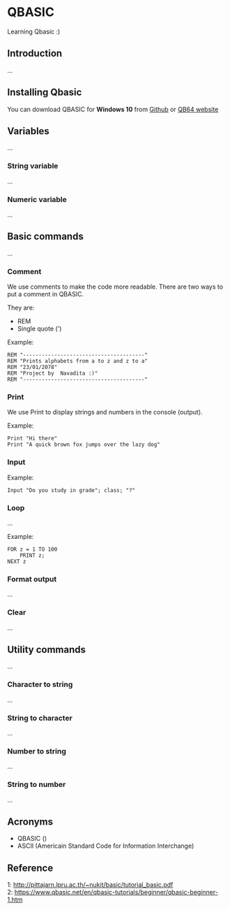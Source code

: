 # QBASIC

Learning Qbasic :)

## Introduction

...

## Installing Qbasic

You can download QBASIC for **Windows 10** from [Github](https://github.com/QB64Team/qb64/releases/tag/v1.5) or [QB64 website](https://www.qb64.org/portal/)


## Variables

...

### String variable

...

### Numeric variable

...

## Basic commands

...

### Comment

We use comments to make the code more readable. There are two ways to put a comment in QBASIC.

They are:
- REM
- Single quote (')

Example:

```
REM "---------------------------------------"
REM "Prints alphabets from a to z and z to a"
REM "23/01/2078"
REM "Project by  Navadita :)"
REM "---------------------------------------"
```

### Print

We use Print to display strings and numbers in the console (output). 

Example:

```
Print "Hi there"
Print "A quick brown fox jumps over the lazy dog"
```

### Input

Example:

```
Input "Do you study in grade"; class; "?"
```

### Loop

...

Example:

```
FOR z = 1 TO 100
    PRINT z;
NEXT z
```

### Format output

...

### Clear

...

## Utility commands

...

### Character to string

...

### String to character

...

### Number to string

...

### String to number

...

## Acronyms

- QBASIC ()
- ASCII (Americain Standard Code for Information Interchange)

## Reference

1: http://pittajarn.lpru.ac.th/~nukit/basic/tutorial_basic.pdf   
2: https://www.qbasic.net/en/qbasic-tutorials/beginner/qbasic-beginner-1.htm